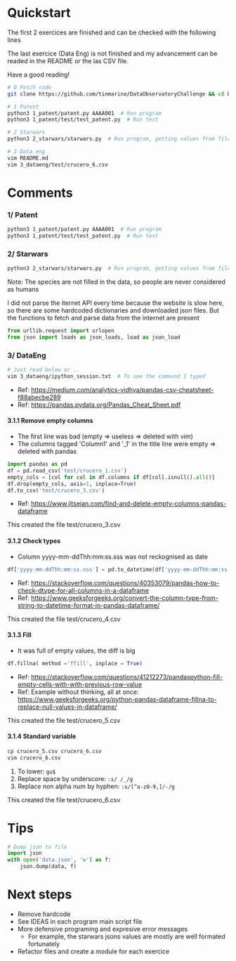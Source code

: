 # Quickstart

The first 2 exercices are finished and can be checked with the following lines

The last exercice (Data Eng) is not finished and my advancement can be readed in the README or the las CSV file.

Have a good reading!


```bash
# 0 Fetch code
git clone https://github.com/tinmarino/DataObservatoryChallenge && cd DataObservatoryChallenge 

# 1 Patent
python3 1_patent/patent.py AAAA001  # Run program
python3 1_patent/test/test_patent.py  # Run test

# 2 Starwars
python3 2_starwars/starwars.py  # Run program, getting values from files (=> no latency)

# 3 Data eng
vim README.md
vim 3_dataeng/test/crucero_6.csv
```


# Comments

### 1/ Patent

```bash
python3 1_patent/patent.py AAAA001  # Run program
python3 1_patent/test/test_patent.py  # Run test
```


### 2/ Starwars

```bash
python3 2_starwars/starwars.py  # Run program, getting values from files (=> no latency)
```

Note: The species are not filled in the data, so people are never considered as humans

I did not parse the iternet API every time because the website is slow here, so there are some hardcoded dictionaries and downloaded json files. But the functions to fetch and parse data from the internet are present

```python
from urllib.request import urlopen
from json import loads as json_loads, load as json_load
```

### 3/ DataEng

```bash
# Just read below or ..
vim 3_dataeng/ipython_session.txt  # To see the command I typed
```

* Ref: https://medium.com/analytics-vidhya/pandas-csv-cheatsheet-f88abecbe289
* Ref: https://pandas.pydata.org/Pandas_Cheat_Sheet.pdf

#### 3.1.1 Remove empty columns

* The first line was bad (empty => useless => deleted with vim)
* The columns tagged 'Column1' and '\_1' in the title line were empty => deleted with pandas


```python
import pandas as pd
df = pd.read_csv('test/crucero_1.csv')
empty_cols = [col for col in df.columns if df[col].isnull().all()]
df.drop(empty_cols, axis=1, inplace=True)
df.to_csv('test/crucero_3.csv')
```

* Ref: https://www.jitsejan.com/find-and-delete-empty-columns-pandas-dataframe

This created the file test/crucero_3.csv

#### 3.1.2 Check types

* Column yyyy-mm-ddThh:mm:ss.sss was not reckognised as date

```python
df['yyyy-mm-ddThh:mm:ss.sss'] = pd.to_datetime(df['yyyy-mm-ddThh:mm:ss.sss'])
```

* Ref: https://stackoverflow.com/questions/40353079/pandas-how-to-check-dtype-for-all-columns-in-a-dataframe
* Ref: https://www.geeksforgeeks.org/convert-the-column-type-from-string-to-datetime-format-in-pandas-dataframe/

This created the file test/crucero_4.csv

#### 3.1.3 Fill

* It was full of empty values, the diff is big

```python
df.fillna( method ='ffill', inplace = True)
```

* Ref: https://stackoverflow.com/questions/41212273/pandaspython-fill-empty-cells-with-with-previous-row-value
* Ref: Example without thinking, all at once: https://www.geeksforgeeks.org/python-pandas-dataframe-fillna-to-replace-null-values-in-dataframe/

This created the file test/crucero_5.csv

#### 3.1.4 Standard variable

```bash
cp crucero_5.csv crucero_6.csv
vim crucero_6.csv
```

1. To lower: `gu$`
2. Replace space by underscore: `:s/ /_/g`
3. Replace non alpha num by hyphen: `:s/[^a-z0-9,]/-/g`

This created the file test/crucero_6.csv


# Tips

```python
# Dump json to file
import json
with open('data.json', 'w') as f:
    json.dump(data, f)
```
  
# Next steps

* Remove hardcode
* See IDEAS in each program main script file
* More defensive programing and expresive error messages
  * For example, the starwars jsons values are mostly are well formated fortunately
* Refactor files and create a module for each exercice
